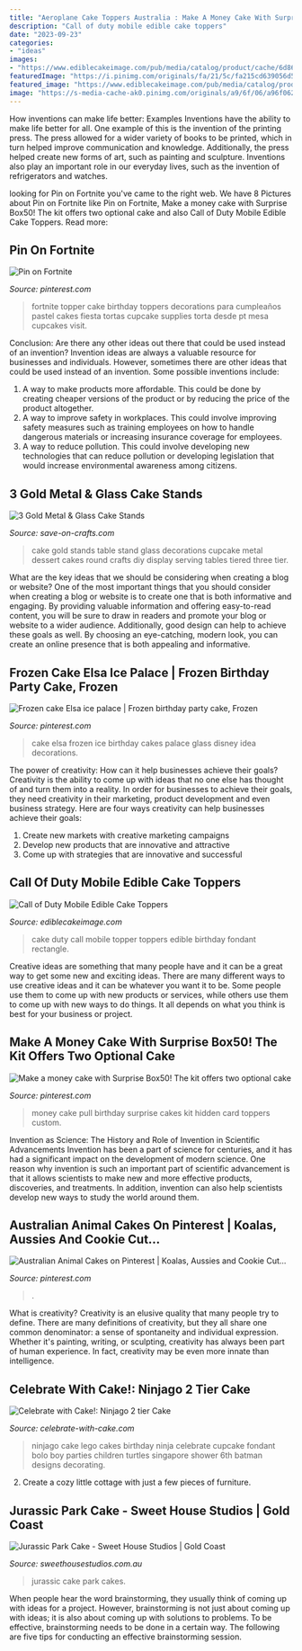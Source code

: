 ```yaml
---
title: "Aeroplane Cake Toppers Australia : Make A Money Cake With Surprise Box50! The Kit Offers Two Optional Cake"
description: "Call of duty mobile edible cake toppers"
date: "2023-09-23"
categories:
- "ideas"
images:
- "https://www.ediblecakeimage.com/pub/media/catalog/product/cache/6d861deb177c5e7f65f58e45e2b34386/c/a/call_of_duty_mobile_cake_topper.jpg"
featuredImage: "https://i.pinimg.com/originals/fa/21/5c/fa215cd639056d5eafbb28daacc6babb.jpg"
featured_image: "https://www.ediblecakeimage.com/pub/media/catalog/product/cache/6d861deb177c5e7f65f58e45e2b34386/c/a/call_of_duty_mobile_cake_topper.jpg"
image: "https://s-media-cache-ak0.pinimg.com/originals/a9/6f/06/a96f062444899f7da08783edc5a4eb37.jpg"
---
```



How inventions can make life better: Examples
Inventions have the ability to make life better for all. One example of this is the invention of the printing press. The press allowed for a wider variety of books to be printed, which in turn helped improve communication and knowledge. Additionally, the press helped create new forms of art, such as painting and sculpture. Inventions also play an important role in our everyday lives, such as the invention of refrigerators and watches.

	

		
looking for Pin on Fortnite you've came to the right web. We have 8 Pictures about Pin on Fortnite like Pin on Fortnite, Make a money cake with Surprise Box50! The kit offers two optional cake and also Call of Duty Mobile Edible Cake Toppers. Read more:
		
    
## Pin On Fortnite

<img loading=lazy src="https://i.pinimg.com/originals/2c/b0/46/2cb0465d4ce9b29bd2cdeb657d24ca13.jpg" onerror="this.onerror=null;this.src='https://tse4.mm.bing.net/th?id=OIP.pUXDDnO6_YW9r5Pcv8EgngHaMd&amp;pid=15.1';" alt="Pin on Fortnite">

_Source: pinterest.com_

>fortnite topper cake birthday toppers decorations para cumpleaños pastel cakes fiesta tortas cupcake supplies torta desde pt mesa cupcakes visit. 

	

Conclusion: Are there any other ideas out there that could be used instead of an invention?
Invention ideas are always a valuable resource for businesses and individuals. However, sometimes there are other ideas that could be used instead of an invention. Some possible inventions include:
1. A way to make products more affordable. This could be done by creating cheaper versions of the product or by reducing the price of the product altogether.
2. A way to improve safety in workplaces. This could involve improving safety measures such as training employees on how to handle dangerous materials or increasing insurance coverage for employees.
3. A way to reduce pollution. This could involve developing new technologies that can reduce pollution or developing legislation that would increase environmental awareness among citizens.

    
## 3 Gold Metal &amp; Glass Cake Stands

<img loading=lazy src="https://d28xhcgddm1buq.cloudfront.net/product-images/gold-rnd-stnd-mtl-gls-s-3-A.jpg" onerror="this.onerror=null;this.src='https://tse4.mm.bing.net/th?id=OIP.HPZMa10upwRamedT7QDmigHaLO&amp;pid=15.1';" alt="3 Gold Metal &amp; Glass Cake Stands">

_Source: save-on-crafts.com_

>cake gold stands table stand glass decorations cupcake metal dessert cakes round crafts diy display serving tables tiered three tier. 

	

What are the key ideas that we should be considering when creating a blog or website?
One of the most important things that you should consider when creating a blog or website is to create one that is both informative and engaging. By providing valuable information and offering easy-to-read content, you will be sure to draw in readers and promote your blog or website to a wider audience. Additionally, good design can help to achieve these goals as well. By choosing an eye-catching, modern look, you can create an online presence that is both appealing and informative.

    
## Frozen Cake Elsa Ice Palace | Frozen Birthday Party Cake, Frozen

<img loading=lazy src="https://i.pinimg.com/736x/90/cc/18/90cc189137da1a9a4e9e2a32488816cb--cake-elsa-elsa-cake-ideas.jpg" onerror="this.onerror=null;this.src='https://tse2.mm.bing.net/th?id=OIP.Pqt4QrqzbdjuOGMMX7p14wHaJ3&amp;pid=15.1';" alt="Frozen cake Elsa ice palace | Frozen birthday party cake, Frozen">

_Source: pinterest.com_

>cake elsa frozen ice birthday cakes palace glass disney idea decorations. 

	

The power of creativity: How can it help businesses achieve their goals?
Creativity is the ability to come up with ideas that no one else has thought of and turn them into a reality. In order for businesses to achieve their goals, they need creativity in their marketing, product development and even business strategy. Here are four ways creativity can help businesses achieve their goals: 
1. Create new markets with creative marketing campaigns 
2. Develop new products that are innovative and attractive 
3. Come up with strategies that are innovative and successful 

    
## Call Of Duty Mobile Edible Cake Toppers

<img loading=lazy src="https://www.ediblecakeimage.com/pub/media/catalog/product/cache/6d861deb177c5e7f65f58e45e2b34386/c/a/call_of_duty_mobile_cake_topper.jpg" onerror="this.onerror=null;this.src='https://tse1.mm.bing.net/th?id=OIP.6-dfX3X6B1pdFBe2CGKo7wHaJd&amp;pid=15.1';" alt="Call of Duty Mobile Edible Cake Toppers">

_Source: ediblecakeimage.com_

>cake duty call mobile topper toppers edible birthday fondant rectangle. 

	

Creative ideas are something that many people have and it can be a great way to get some new and exciting ideas. There are many different ways to use creative ideas and it can be whatever you want it to be. Some people use them to come up with new products or services, while others use them to come up with new ways to do things. It all depends on what you think is best for your business or project.

    
## Make A Money Cake With Surprise Box50! The Kit Offers Two Optional Cake

<img loading=lazy src="https://i.pinimg.com/originals/fa/21/5c/fa215cd639056d5eafbb28daacc6babb.jpg" onerror="this.onerror=null;this.src='https://tse4.mm.bing.net/th?id=OIP.xnS1ZiTIwyxVqFvuQTRkSgHaJ4&amp;pid=15.1';" alt="Make a money cake with Surprise Box50! The kit offers two optional cake">

_Source: pinterest.com_

>money cake pull birthday surprise cakes kit hidden card toppers custom. 

	

Invention as Science: The History and Role of Invention in Scientific Advancements
Invention has been a part of science for centuries, and it has had a significant impact on the development of modern science. One reason why invention is such an important part of scientific advancement is that it allows scientists to make new and more effective products, discoveries, and treatments. In addition, invention can also help scientists develop new ways to study the world around them.

    
## Australian Animal Cakes On Pinterest | Koalas, Aussies And Cookie Cut…

<img loading=lazy src="https://s-media-cache-ak0.pinimg.com/originals/a9/6f/06/a96f062444899f7da08783edc5a4eb37.jpg" onerror="this.onerror=null;this.src='https://tse4.mm.bing.net/th?id=OIP.RZzE4IULwBsL9oduxVtb7QHaFk&amp;pid=15.1';" alt="Australian Animal Cakes on Pinterest | Koalas, Aussies and Cookie Cut…">

_Source: pinterest.com_

>. 

	

What is creativity?
Creativity is an elusive quality that many people try to define. There are many definitions of creativity, but they all share one common denominator: a sense of spontaneity and individual expression. Whether it's painting, writing, or sculpting, creativity has always been part of human experience. In fact, creativity may be even more innate than intelligence.

    
## Celebrate With Cake!: Ninjago 2 Tier Cake

<img loading=lazy src="http://4.bp.blogspot.com/-jod2w777X1o/UFtBfhqg0HI/AAAAAAAAMBM/75K0nwbfekw/s1600/IMG_7365_new.jpg" onerror="this.onerror=null;this.src='https://tse3.mm.bing.net/th?id=OIP.tbwhaIOe9252Xg8_X6MO7AHaLG&amp;pid=15.1';" alt="Celebrate with Cake!: Ninjago 2 tier Cake">

_Source: celebrate-with-cake.com_

>ninjago cake lego cakes birthday ninja celebrate cupcake fondant bolo boy parties children turtles singapore shower 6th batman designs decorating. 

	

2. Create a cozy little cottage with just a few pieces of furniture.

    
## Jurassic Park Cake - Sweet House Studios | Gold Coast

<img loading=lazy src="https://sweethousestudios.com.au/wp-content/uploads/2019/03/Jurassic_Park2.jpg" onerror="this.onerror=null;this.src='https://tse2.mm.bing.net/th?id=OIP.vyModHz8IOsjeTOuKPc9sQHaIb&amp;pid=15.1';" alt="Jurassic Park Cake - Sweet House Studios | Gold Coast">

_Source: sweethousestudios.com.au_

>jurassic cake park cakes. 

	

When people hear the word brainstorming, they usually think of coming up with ideas for a project. However, brainstorming is not just about coming up with ideas; it is also about coming up with solutions to problems. To be effective, brainstorming needs to be done in a certain way. The following are five tips for conducting an effective brainstorming session.

